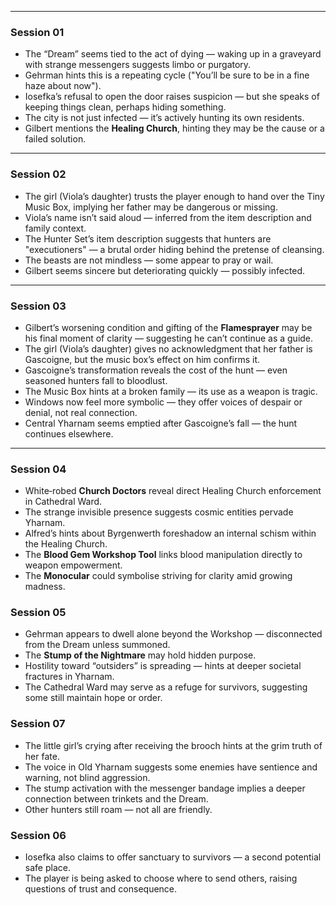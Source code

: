 
---

### Session 01

* The “Dream” seems tied to the act of dying — waking up in a graveyard with strange messengers suggests limbo or purgatory.
* Gehrman hints this is a repeating cycle ("You’ll be sure to be in a fine haze about now").
* Iosefka’s refusal to open the door raises suspicion — but she speaks of keeping things clean, perhaps hiding something.
* The city is not just infected — it’s actively hunting its own residents.
* Gilbert mentions the **Healing Church**, hinting they may be the cause or a failed solution.

---

### Session 02

* The girl (Viola’s daughter) trusts the player enough to hand over the Tiny Music Box, implying her father may be dangerous or missing.
* Viola’s name isn’t said aloud — inferred from the item description and family context.
* The Hunter Set’s item description suggests that hunters are "executioners" — a brutal order hiding behind the pretense of cleansing.
* The beasts are not mindless — some appear to pray or wail.
* Gilbert seems sincere but deteriorating quickly — possibly infected.

---

### Session 03

* Gilbert’s worsening condition and gifting of the **Flamesprayer** may be his final moment of clarity — suggesting he can’t continue as a guide.
* The girl (Viola’s daughter) gives no acknowledgment that her father is Gascoigne, but the music box’s effect on him confirms it.
* Gascoigne’s transformation reveals the cost of the hunt — even seasoned hunters fall to bloodlust.
* The Music Box hints at a broken family — its use as a weapon is tragic.
* Windows now feel more symbolic — they offer voices of despair or denial, not real connection.
* Central Yharnam seems emptied after Gascoigne’s fall — the hunt continues elsewhere.

---


### Session 04

* White‑robed **Church Doctors** reveal direct Healing Church enforcement in Cathedral Ward.  
* The strange invisible presence suggests cosmic entities pervade Yharnam.
* Alfred’s hints about Byrgenwerth foreshadow an internal schism within the Healing Church.  
* The **Blood Gem Workshop Tool** links blood manipulation directly to weapon empowerment.  
* The **Monocular** could symbolise striving for clarity amid growing madness.


### Session 05

* Gehrman appears to dwell alone beyond the Workshop — disconnected from the Dream unless summoned.  
* The **Stump of the Nightmare** may hold hidden purpose.  
* Hostility toward “outsiders” is spreading — hints at deeper societal fractures in Yharnam.  
* The Cathedral Ward may serve as a refuge for survivors, suggesting some still maintain hope or order.


### Session 07

* The little girl’s crying after receiving the brooch hints at the grim truth of her fate.  
* The voice in Old Yharnam suggests some enemies have sentience and warning, not blind aggression.  
* The stump activation with the messenger bandage implies a deeper connection between trinkets and the Dream.  
* Other hunters still roam — not all are friendly.


### Session 06

* Iosefka also claims to offer sanctuary to survivors — a second potential safe place.  
* The player is being asked to choose where to send others, raising questions of trust and consequence.
